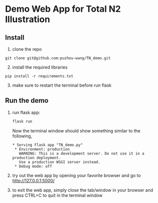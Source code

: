 # Demo Web App for Total N2 Illustration

## Install

1. clone the repo

```
git clone git@github.com:puzhou-wang/TN_demo.git
```

2. install the required libraries

```
pip install -r requirements.txt
```

3. make sure to restart the terminal before run flask

## Run the demo

1. run flask app:

   ```bash
   flask run
   ```

   Now the terminal window should show something similar to the following,

   ```
   * Serving Flask app "TN_demo.py"
    * Environment: production
      WARNING: This is a development server. Do not use it in a production deployment.
      Use a production WSGI server instead.
    * Debug mode: off
   ```

2. try out the web app by opening your favorite browser and go to http://127.0.0.1:5000/

3. to exit the web app, simply close the tab/window in your browser and press CTRL+C to quit in the terminal window


